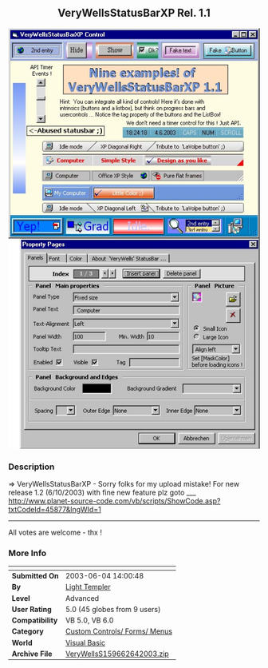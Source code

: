 ﻿<div align="center">

## VeryWellsStatusBarXP Rel\. 1\.1

<img src="PIC2003641235297922.jpg">
</div>

### Description

=> VeryWellsStatusBarXP - Sorry folks for my upload mistake! For new release 1.2 (6/10/2003) with fine new feature plz goto ___ http://www.planet-source-code.com/vb/scripts/ShowCode.asp?txtCodeId=45877&lngWId=1 

----

All votes are welcome - thx !
 
### More Info
 


<span>             |<span>
---                |---
**Submitted On**   |2003-06-04 14:00:48
**By**             |[Light Templer](https://github.com/Planet-Source-Code/PSCIndex/blob/master/ByAuthor/light-templer.md)
**Level**          |Advanced
**User Rating**    |5.0 (45 globes from 9 users)
**Compatibility**  |VB 5\.0, VB 6\.0
**Category**       |[Custom Controls/ Forms/  Menus](https://github.com/Planet-Source-Code/PSCIndex/blob/master/ByCategory/custom-controls-forms-menus__1-4.md)
**World**          |[Visual Basic](https://github.com/Planet-Source-Code/PSCIndex/blob/master/ByWorld/visual-basic.md)
**Archive File**   |[VeryWellsS159662642003\.zip](https://github.com/Planet-Source-Code/light-templer-verywellsstatusbarxp-rel-1-1__1-45939/archive/master.zip)








